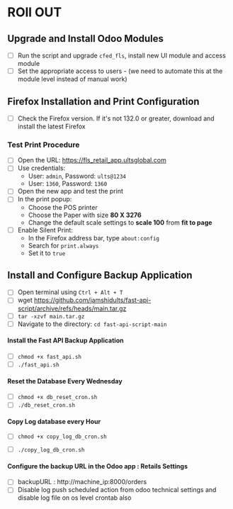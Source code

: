 # ROll OUT
## Upgrade and Install Odoo Modules

- [ ] Run the script and upgrade `cfed_fls`, install new UI module and access module
- [ ] Set the appropriate access to users - (we need to automate this at the module level instead of manual work)

## Firefox Installation and Print Configuration

- [ ] Check the Firefox version. If it's not 132.0 or greater, download and install the latest Firefox

### Test Print Procedure

- [ ] Open the URL: https://fls_retail_app.ultsglobal.com
- [ ] Use credentials:
  - User: `admin`, Password: `ults@1234`
  - User: `1360`, Password: `1360`
- [ ] Open the new app and test the print
- [ ] In the print popup:
  - Choose the POS printer
  - Choose the Paper with size **80 X 3276**
  - Change the default scale settings to **scale 100**  from **fit to page**
- [ ] Enable Silent Print:
  - In the Firefox address bar, type `about:config`
  - Search for `print.always`
  - Set it to `true`

## Install and Configure Backup Application

- [ ] Open terminal using `Ctrl + Alt + T`
- [ ] wget https://github.com/jamshidults/fast-api-script/archive/refs/heads/main.tar.gz
- [ ] `tar -xzvf main.tar.gz`
- [ ] Navigate to the directory: `cd fast-api-script-main`

#### Install the Fast API Backup Application

- [ ] `chmod +x fast_api.sh`
- [ ] `./fast_api.sh`

#### Reset the Database Every Wednesday

- [ ] `chmod +x db_reset_cron.sh`
- [ ] `./db_reset_cron.sh`

#### Copy Log database every Hour

- [ ] `chmod +x copy_log_db_cron.sh`
- [ ] `./copy_log_db_cron.sh`



#### Configure the backup URL in the Odoo app : Retails Settings

- [ ] backupURL : http://machine_ip:8000/orders
- [ ] Disable log push scheduled action from odoo technical settings and disable log file on os level crontab also

